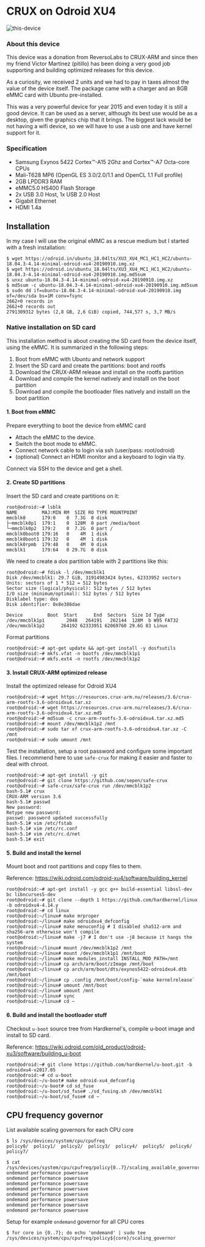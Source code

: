 # CRUX on Odroid XU4

![this-device](https://raw.githubusercontent.com/sepen/crux-on-devices/master/odroid-xu4/this-device.jpg)


### About this device

This device was a donation from ReversoLabs to CRUX-ARM and since then my friend Victor Martinez (pitillo) has been doing a
very good job supporting and building optimized releases for this device.

As a curiosity, we received 2 units and we had to pay in taxes almost the value of the device itself.
The package came with a charger and an 8GB eMMC card with Ubuntu pre-installed.

This was a very powerful device for year 2015 and even today it is still a good device.
It can be used as a server, although its best use would be as a desktop, given the
graphics chip that it brings. The biggest lack would be not having a wifi device, so
we will have to use a usb one and have kernel support for it.

### Specification

* Samsung Exynos 5422 Cortex™-A15 2Ghz and Cortex™-A7 Octa-core CPUs
* Mali-T628 MP6 (OpenGL ES 3.0/2.0/1.1 and OpenCL 1.1 Full profile)
* 2GB LPDDR3 RAM
* eMMC5.0 HS400 Flash Storage
* 2x USB 3.0 Host, 1x USB 2.0 Host
* Gigabit Ethernet
* HDMI 1.4a


## Installation

In my case I will use the original eMMC as a rescue medium but I started with a fresh installation:
```
$ wget https://odroid.in/ubuntu_18.04lts/XU3_XU4_MC1_HC1_HC2/ubuntu-18.04.3-4.14-minimal-odroid-xu4-20190910.img.xz
$ wget https://odroid.in/ubuntu_18.04lts/XU3_XU4_MC1_HC1_HC2/ubuntu-18.04.3-4.14-minimal-odroid-xu4-20190910.img.md5sum
$ unxz ubuntu-18.04.3-4.14-minimal-odroid-xu4-20190910.img.xz
$ md5sum -c ubuntu-18.04.3-4.14-minimal-odroid-xu4-20190910.img.md5sum
$ sudo dd if=ubuntu-18.04.3-4.14-minimal-odroid-xu4-20190910.img of=/dev/sda bs=1M conv=fsync
2662+0 records in
2662+0 records out
2791309312 bytes (2,8 GB, 2,6 GiB) copied, 744,577 s, 3,7 MB/s
```

### Native installation on SD card

This installation method is about creating the SD card from the device itself, using the eMMC.
It is summarized in the following steps:
1. Boot from eMMC with Ubuntu and network support
2. Insert the SD card and create the partitions: boot and rootfs
3. Download the CRUX-ARM release and install on the rootfs partition
4. Download and compile the kernel natively and installl on the boot partition
5. Download and compile the bootloader files natively and installl on the boot partition


#### 1. Boot from eMMC 

Prepare everything to boot the device from eMMC card
* Attach the eMMC to the device.
* Switch the boot mode to eMMC.
* Connect network cable to login via ssh (user/pass: root/odroid)
* (optional) Connect an HDMI monitor and a keyboard to login via tty.

Connect via SSH to the device and get a shell.

#### 2. Create SD partitions

Insert the SD card and create partitions on it:
```
root@odroid:~# lsblk 
NAME         MAJ:MIN RM  SIZE RO TYPE MOUNTPOINT
mmcblk0      179:0    0  7.3G  0 disk 
├─mmcblk0p1  179:1    0  128M  0 part /media/boot
└─mmcblk0p2  179:2    0  7.2G  0 part /
mmcblk0boot0 179:16   0    4M  1 disk 
mmcblk0boot1 179:32   0    4M  1 disk 
mmcblk0rpmb  179:48   0    4M  0 disk 
mmcblk1      179:64   0 29.7G  0 disk 
```

We need to create a *dos* partition table with 2 partitions like this:
```
root@odroid:~# fdisk -l /dev/mmcblk1
Disk /dev/mmcblk1: 29.7 GiB, 31914983424 bytes, 62333952 sectors
Units: sectors of 1 * 512 = 512 bytes
Sector size (logical/physical): 512 bytes / 512 bytes
I/O size (minimum/optimal): 512 bytes / 512 bytes
Disklabel type: dos
Disk identifier: 0x8e386dae

Device         Boot  Start      End  Sectors  Size Id Type
/dev/mmcblk1p1        2048   264191   262144  128M  b W95 FAT32
/dev/mmcblk1p2      264192 62333951 62069760 29.6G 83 Linux
```

Format partitions
```
root@odroid:~# apt-get update && apt-get install -y dosfsutils
root@odroid:~# mkfs.vfat -n bootfs /dev/mmcblk1p1
root@odroid:~# mkfs.ext4 -n rootfs /dev/mmcblk1p2
```

#### 3. Install CRUX-ARM optimized release 

Install the optimized release for Odroid XU4
```
root@odroid:~# wget https://resources.crux-arm.nu/releases/3.6/crux-arm-rootfs-3.6-odroidxu4.tar.xz
root@odroid:~# wget https://resources.crux-arm.nu/releases/3.6/crux-arm-rootfs-3.6-odroidxu4.tar.xz.md5
root@odroid:~# md5sum -c crux-arm-rootfs-3.6-odroidxu4.tar.xz.md5
root@odroid:~# mount /dev/mmcblk1p2 /mnt
root@odroid:~# sudo tar xf crux-arm-rootfs-3.6-odroidxu4.tar.xz -C /mnt
root@odroid:~# sudo umount /mnt
```

Test the installation, setup a root password and configure some important files.
I recommend here to use `safe-crux` for making it easier and faster to deal with chroot.
```
root@odroid:~# apt-get install -y git 
root@odroid:~# git clone https://github.com/sepen/safe-crux
root@odroid:~# safe-crux/safe-crux run /dev/mmcblk1p2
bash-5.1# crux
CRUX-ARM version 3.6
bash-5.1# passwd
New password: 
Retype new password: 
passwd: password updated successfully
bash-5.1# vim /etc/fstab
bash-5.1# vim /etc/rc.conf
bash-5.1# vim /etc/rc.d/net
bash-5.1# exit
```

#### 5. Build and install the kernel

Mount boot and root partitions and copy files to them.

Reference: https://wiki.odroid.com/odroid-xu4/software/building_kernel
```
root@odroid:~# apt-get install -y gcc g++ build-essential libssl-dev bc libncurses5-dev
root@odroid:~# git clone --depth 1 https://github.com/hardkernel/linux -b odroidxu4-4.14.y
root@odroid:~# cd linux
root@odroid:~/linux# make mrproper
root@odroid:~/linux# make odroidxu4_defconfig
root@odroid:~/linux# make menuconfig # I disabled sha512-arm and sha256-arm otherwise won't compile
root@odroid:~/linux# make -j7 # I don't use -j8 because it hangs the system
root@odroid:~/linux# mount /dev/mmcblk1p2 /mnt
root@odroid:~/linux# mount /dev/mmcblk1p1 /mnt/boot
root@odroid:~/linux# make modules_install INSTALL_MOD_PATH=/mnt
root@odroid:~/linux# cp arch/arm/boot/zImage /mnt/boot
root@odroid:~/linux# cp arch/arm/boot/dts/exynos5422-odroidxu4.dtb /mnt/boot
root@odroid:~/linux# cp .config /mnt/boot/config-`make kernelrelease`
root@odroid:~/linux# umount /mnt/boot
root@odroid:~/linux# umount /mnt
root@odroid:~/linux# sync
root@odroid:~/linux# cd ~
```

#### 6. Build and install the bootloader stuff

Checkout `u-boot` source tree from Hardkernel's, compile u-boot image and install to SD card.

Reference: https://wiki.odroid.com/old_product/odroid-xu3/software/building_u-boot
```
root@odroid:~# git clone https://github.com/hardkernel/u-boot.git -b odroidxu4-v2017.05
root@odroid:~# cd u-boot
root@odroid:~/u-boot# make odroid-xu4_defconfig
root@odroid:~/u-boot# cd sd_fuse
root@odroid:~/u-boot/sd_fuse# ./sd_fusing.sh /dev/mmcblk1
root@odroid:~/u-boot/sd_fuse# cd ~
```


## CPU frequency governor

List available scaling governors for each CPU core
```
$ ls /sys/devices/system/cpu/cpufreq
policy0/  policy1/  policy2/  policy3/  policy4/  policy5/  policy6/  policy7/

$ cat /sys/devices/system/cpu/cpufreq/policy{0..7}/scaling_available_governors
ondemand performance powersave
ondemand performance powersave
ondemand performance powersave
ondemand performance powersave
ondemand performance powersave
ondemand performance powersave
ondemand performance powersave
ondemand performance powersave
```

Setup for example `ondemand` governor for all CPU cores
```
$ for core in {0..7}; do echo 'ondemand' | sudo tee  /sys/devices/system/cpu/cpufreq/policy${core}/scaling_governor
```